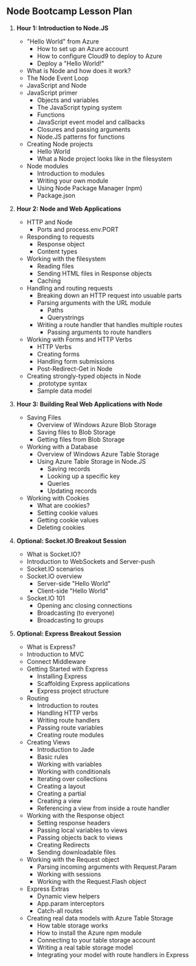 ## Node Bootcamp Lesson Plan

1. __Hour 1: Introduction to Node.JS__
    * "Hello World" from Azure
        * How to set up an Azure account
        * How to configure Cloud9 to deploy to Azure
        * Deploy a "Hello World!"
    * What is Node and how does it work?
    * The Node Event Loop 
    * JavaScript and Node
    * JavaScript primer
        * Objects and variables
        * The JavaScript typing system
        * Functions
        * JavaScript event model and callbacks
        * Closures and passing arguments
        * Node.JS patterns for functions
    * Creating Node projects
        * Hello World
        * What a Node project looks like in the filesystem
    * Node modules
        * Introduction to modules
        * Writing your own module
        * Using Node Package Manager (npm)
        * Package.json
    
2. __Hour 2: Node and Web Applications__
    * HTTP and Node
        * Ports and process.env.PORT 
    * Responding to requests
        * Response object
        * Content types
    * Working with the filesystem
        * Reading files
        * Sending HTML files in Response objects
        * Caching
    * Handling and routing requests
        * Breaking down an HTTP request into usuable parts
        * Parsing arguments with the URL module
            * Paths
            * Querystrings
        * Writing a route handler that handles multiple routes
            * Passing arguments to route handlers  
    * Working with Forms and HTTP Verbs
        * HTTP Verbs
        * Creating forms
        * Handling form submissions
        * Post-Redirect-Get in Node
    * Creating strongly-typed objects in Node
        * .prototype syntax
        * Sample data model

3. __Hour 3: Building Real Web Applications with Node__
    * Saving Files
        * Overview of Windows Azure Blob Storage 
        * Saving files to Blob Storage
        * Getting files from Blob Storage
    * Working with a Database
        * Overview of Windows Azure Table Storage
        * Using Azure Table Storage in Node.JS
            * Saving records
            * Looking up a specific key
            * Queries
            * Updating records
    * Working with Cookies
        * What are cookies?
        * Setting cookie values
        * Getting cookie values
        * Deleting cookies

4. __Optional: Socket.IO Breakout Session__
    * What is Socket.IO?
    * Introduction to WebSockets and Server-push
    * Socket.IO scenarios
    * Socket.IO overview
        * Server-side "Hello World"
        * Client-side "Hello World"
    * Socket.IO 101
        * Opening anc closing connections
        * Broadcasting (to everyone)
        * Broadcasting to groups

5. __Optional: Express Breakout Session__
    * What is Express?
    * Introduction to MVC
    * Connect Middleware
    * Getting Started with Express
        * Installing Express
        * Scaffolding Express applications
        * Express project structure
    * Routing
        * Introduction to routes
        * Handling HTTP verbs
        * Writing route handlers
        * Passing route variables
        * Creating route modules
    * Creating Views
        * Introduction to Jade
        * Basic rules
        * Working with variables
        * Working with conditionals
        * Iterating over collections
        * Creating a layout
        * Creating a partial
        * Creating a view
        * Referencing a view from inside a route handler
    * Working with the Response object
        * Setting response headers
        * Passing local variables to views
        * Passing objects back to views
        * Creating Redirects
        * Sending downloadable files
    * Working with the Request object
        * Parsing incoming arguments with Request.Param
        * Working with sessions
        * Working with the Request.Flash object
    * Express Extras
        * Dynamic view helpers
        * App.param interceptors
        * Catch-all routes
    * Creating real data models with Azure Table Storage
        * How table storage works
        * How to install the Azure npm module
        * Connecting to your table storage account
        * Writing a real table storage model
        * Integrating your model with route handlers in Express